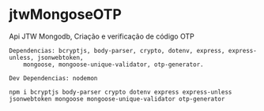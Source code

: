 # jtwMongoseOTP
 Api JTW Mongodb, Criação e verificação de código OTP

    Dependencias: bcryptjs, body-parser, crypto, dotenv, express, express-unless, jsonwebtoken,
        mongoose, mongoose-unique-validator, otp-generator.

    Dev Dependencias: nodemon

    npm i bcryptjs body-parser crypto dotenv express express-unless jsonwebtoken mongoose mongoose-unique-validator otp-generator
